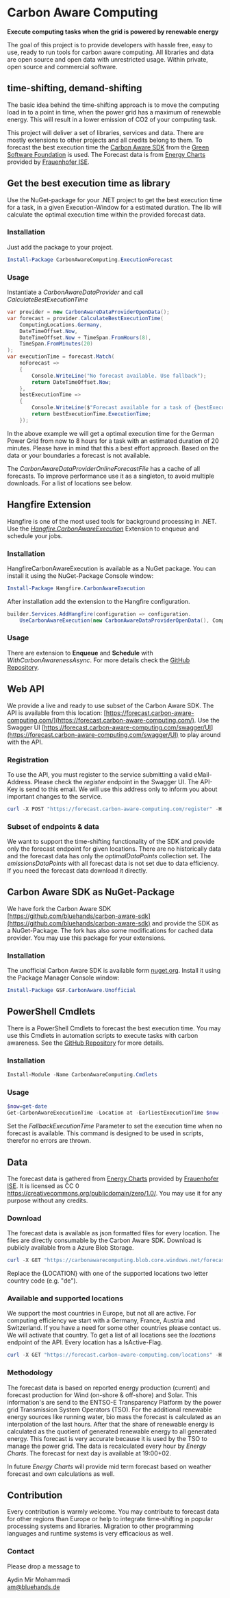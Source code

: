 # Carbon Aware Computing

**Execute computing tasks when the grid is powered by renewable energy**

The goal of this project is to provide developers with hassle free, easy to use, ready to run tools for carbon aware computing. All libraries and data are open source and open data with unrestricted usage. Within private, open source and commercial software.

## time-shifting, demand-shifting

The basic idea behind the time-shifting approach is to move the computing load in to a point in time, when the power grid has a maximum of renewable energy. This will result in a lower emission of CO2 of your computing task.

This project will deliver a set of libraries, services and data. There are mostly extensions to other projects and all credits belong to them. To forecast the best execution time the [Carbon Aware SDK](https://github.com/Green-Software-Foundation/carbon-aware-sdk) from the [Green Software Foundation](https://greensoftware.foundation/) is used. The Forecast data is from [Energy Charts](https://www.energy-charts.info/) provided by [Frauenhofer ISE](https://www.ise.fraunhofer.de/).

## Get the best execution time as library

Use the NuGet-package for your .NET project to get the best execution time for a task, in a given Execution-Window for a estimated duration. The lib will calculate the optimal execution time within the provided forecast data.

### Installation

Just add the package to your project.

``` powershell
Install-Package CarbonAwareComputing.ExecutionForecast 
```

### Usage

Instantiate a *CarbonAwareDataProvider* and call *CalculateBestExecutionTime*

``` csharp
var provider = new CarbonAwareDataProviderOpenData();
var forecast = provider.CalculateBestExecutionTime(
    ComputingLocations.Germany,
    DateTimeOffset.Now,
    DateTimeOffset.Now + TimeSpan.FromHours(8),
    TimeSpan.FromMinutes(20)
);
var executionTime = forecast.Match(
    noForecast =>
    {
        Console.WriteLine("No forecast available. Use fallback");
        return DateTimeOffset.Now;
    },
    bestExecutionTime =>
    {
        Console.WriteLine($"Forecast available for a task of {bestExecutionTime.Duration} length");
        return bestExecutionTime.ExecutionTime;
    });
```

In the above example we will get a optimal execution time for the German Power Grid from now to 8 hours for a task with an estimated duration of 20 minutes. Please have in mind that this a best effort approach. Based on the data or your boundaries a forecast is not available.  

The *CarbonAwareDataProviderOnlineForecastFile* has a cache of all forecasts. To improve performance use it as a singleton, to avoid multiple downloads. For a list of locations see below.

## Hangfire Extension

Hangfire is one of the most used tools for background processing in .NET. Use the *[Hangfire.CarbonAwareExecution](https://github.com/bluehands/Hangfire.CarbonAwareExecution)* Extension to enqueue and schedule your jobs.

### Installation

HangfireCarbonAwareExecution is available as a NuGet package. You can install it using the NuGet-Package Console window:

``` powershell
Install-Package Hangfire.CarbonAwareExecution
```

After installation add the extension to the Hangfire configuration.

``` csharp
builder.Services.AddHangfire(configuration => configuration.
    UseCarbonAwareExecution(new CarbonAwareDataProviderOpenData(), ComputingLocations.Germany));
```

### Usage

There are extension to **Enqueue** and **Schedule** with *WithCarbonAwarenessAsync*. For more details check the [GitHub Repository](https://github.com/bluehands/Hangfire.CarbonAwareExecution).

## Web API

We provide a live and ready to use subset of the Carbon Aware SDK. The API is available from this location: [https://forecast.carbon-aware-computing.com/](https://forecast.carbon-aware-computing.com/). Use the Swagger UI [https://forecast.carbon-aware-computing.com/swagger/UI](https://forecast.carbon-aware-computing.com/swagger/UI) to play around with the API.

### Registration

To use the API, you must register to the service submitting a valid eMail-Address. Please check the *register* endpoint in the Swagger UI. The API-Key is send to this email. We will use this address only to inform you about important changes to the service.

``` powershell
curl -X POST "https://forecast.carbon-aware-computing.com/register" -H  "accept: */*" -H  "Content-Type: application/json" -d "{\"mailAddress\":\"someone@example.com\"}"
```

### Subset of endpoints & data

We want to support the time-shifting functionality of the SDK and provide only the forecast endpoint for given locations. There are no historically data and the forecast data has only the *optimalDataPoints* collection set. The *emissionsDataPoints* with all forecast data is not set due to data efficiency. If you need the forecast data download it directly.

## Carbon Aware SDK as NuGet-Package

We have fork the Carbon Aware SDK [https://github.com/bluehands/carbon-aware-sdk](https://github.com/bluehands/carbon-aware-sdk) and provide the SDK as a NuGet-Package. The fork has also some modifications for cached data provider. You may use this package for your extensions.

### Installation

The unofficial Carbon Aware SDK is available form [nuget.org](https://www.nuget.org/packages/GSF.CarbonAware.Unofficial). Install it using the Package Manager Console window:

``` powershell
Install-Package GSF.CarbonAware.Unofficial
```

## PowerShell Cmdlets

There is a PowerShell Cmdlets to forecast the best execution time. You may use this Cmdlets in automation scripts to execute tasks with carbon awareness. See the [GitHub Repository](https://github.com/bluehands/Carbon-Aware-Computing-Cmdlets) for more details.

### Installation

``` powershell
Install-Module -Name CarbonAwareComputing.Cmdlets
```
### Usage

``` powershell
$now=get-date
Get-CarbonAwareExecutionTime -Location at -EarliestExecutionTime $now -LatestExecutionTime ($now).AddHours(10) -EstimatedExecutionDuration "00:10:00"
```

Set the *FallbackExecutionTime* Parameter to set the execution time when no forecast is available. This command is designed to be used in scripts, therefor no errors are thrown.

## Data

The forecast data is gathered from [Energy Charts](https://www.energy-charts.info/) provided by [Frauenhofer ISE](https://www.ise.fraunhofer.de/). It is licensed as CC 0 <https://creativecommons.org/publicdomain/zero/1.0/>. You may use it for any purpose without any credits.

### Download

The forecast data is available as json formatted files for every location. The files are directly consumable by the Carbon Aware SDK. Download is publicly available from a Azure Blob Storage.

``` powershell
curl -X GET "https://carbonawarecomputing.blob.core.windows.net/forecasts/{LOCATION}.json" -H  "accept: application/json"
```

Replace the {LOCATION} with one of the supported locations two letter country code (e.g. "de").

### Available and supported locations

We support the most countries in Europe, but not all are active. For computing efficiency we start with a Germany, France, Austria and Switzerland. If you have a need for some other countries please contact us. We will activate that country. To get a list of all locations see the *locations* endpoint of the API. Every location has a IsActive-Flag. 

``` powershell
curl -X GET "https://forecast.carbon-aware-computing.com/locations" -H  "accept: application/json"
```

### Methodology

The forecast data is based on reported energy production (current) and forecast production for Wind (on-shore & off-shore) and Solar. This information's are send to the ENTSO-E Transparency Platform by the power grid Transmission System Operators (TSO). For the additional renewable energy sources like running water, bio mass the forecast is calculated as an interpolation of the last hours. After that the share of renewable energy is calculated as the quotient of generated renewable energy to all generated energy. This forecast is very accurate because it is used by the TSO to manage the power grid. The data is recalculated every hour by *Energy Charts*. The forecast for next day is available at 19:00+02.

In future *Energy Charts* will provide mid term forecast based on weather forecast and own calculations as well.

## Contribution

Every contribution is warmly welcome. You may contribute to forecast data for other regions than Europe or help to integrate time-shifting in popular processing systems and libraries. Migration to other programming languages and runtime systems is very efficacious as well.

### Contact

Please drop a message to

Aydin Mir Mohammadi  
[am@bluehands.de](mailto:am@bluehands.de?subject=[GitHub]%20Carbon%20Aware%20Computing)
